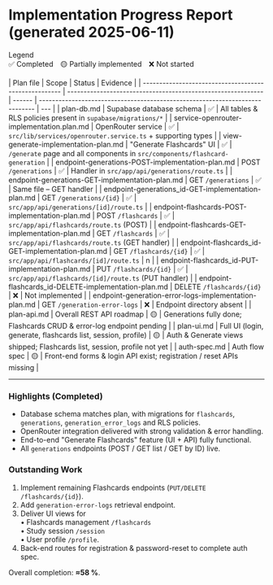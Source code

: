 # Implementation Progress Report (generated 2025-06-11)

Legend  
✅ Completed 🟡 Partially implemented ❌ Not started

| Plan file                                             | Scope                                                        | Status | Evidence                                                                     |
| ----------------------------------------------------- | ------------------------------------------------------------ | ------ | ---------------------------------------------------------------------------- | --- |
| plan-db.md                                            | Supabase database schema                                     | ✅     | All tables & RLS policies present in `supabase/migrations/*`                 |
| service-openrouter-implementation.plan.md             | OpenRouter service                                           | ✅     | `src/lib/services/openrouter.service.ts` + supporting types                  |
| view-generate-implementation-plan.md                  | "Generate Flashcards" UI                                     | ✅     | `/generate` page and all components in `src/components/flashcard-generation` |
| endpoint-generations-POST-implementation-plan.md      | POST `/generations`                                          | ✅     | Handler in `src/app/api/generations/route.ts`                                |
| endpoint-generations-GET-implementation-plan.md       | GET `/generations`                                           | ✅     | Same file – GET handler                                                      |
| endpoint-generations_id-GET-implementation-plan.md    | GET `/generations/{id}`                                      | ✅     | `src/app/api/generations/[id]/route.ts`                                      |
| endpoint-flashcards-POST-implementation-plan.md       | POST `/flashcards`                                           | ✅     | `src/app/api/flashcards/route.ts` (POST)                                     |
| endpoint-flashcards-GET-implementation-plan.md        | GET `/flashcards`                                            | ✅     | `src/app/api/flashcards/route.ts` (GET handler)                              |
| endpoint-flashcards_id-GET-implementation-plan.md     | GET `/flashcards/{id}`                                       | ✅     | `src/app/api/flashcards/[id]/route.ts`                                       | n   |
| endpoint-flashcards_id-PUT-implementation-plan.md     | PUT `/flashcards/{id}`                                       | ✅     | `src/app/api/flashcards/[id]/route.ts` (PUT handler)                         |
| endpoint-flashcards_id-DELETE-implementation-plan.md  | DELETE `/flashcards/{id}`                                    | ❌     | Not implemented                                                              |
| endpoint-generation-error-logs-implementation-plan.md | GET `/generation-error-logs`                                 | ❌     | Endpoint directory absent                                                    |
| plan-api.md                                           | Overall REST API roadmap                                     | 🟡     | Generations fully done; Flashcards CRUD & error-log endpoint pending         |
| plan-ui.md                                            | Full UI (login, generate, flashcards list, session, profile) | 🟡     | Auth & Generate views shipped; Flashcards list, session, profile not yet     |
| auth-spec.md                                          | Auth flow spec                                               | 🟡     | Front-end forms & login API exist; registration / reset APIs missing         |

---

### Highlights (Completed)

- Database schema matches plan, with migrations for `flashcards`, `generations`, `generation_error_logs` and RLS policies.
- OpenRouter integration delivered with strong validation & error handling.
- End-to-end "Generate Flashcards" feature (UI + API) fully functional.
- All `generations` endpoints (POST / GET list / GET by ID) live.

### Outstanding Work

1. Implement remaining Flashcards endpoints (`PUT/DELETE /flashcards/{id}`).
2. Add `generation-error-logs` retrieval endpoint.
3. Deliver UI views for  
   • Flashcards management `/flashcards`  
   • Study session `/session`  
   • User profile `/profile`.
4. Back-end routes for registration & password-reset to complete auth spec.

Overall completion: **≈58 %**.
